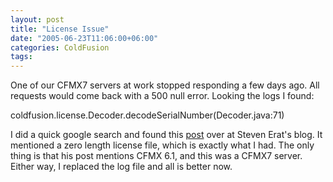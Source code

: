```yaml
---
layout: post
title: "License Issue"
date: "2005-06-23T11:06:00+06:00"
categories: ColdFusion 
tags: 
---
```


One of our CFMX7 servers at work stopped responding a few days ago. All requests would come back with a 500 null error. Looking the logs I found:

coldfusion.license.Decoder.decodeSerialNumber(Decoder.java:71)

I did a quick google search and found this <a href="http://www.talkingtree.com/blog/index.cfm?mode=entry&entry=25AA92AB-45A6-2844-7601E027E2E3AD77">post</a> over at Steven Erat's blog. It mentioned a zero length license file, which is exactly what I had. The only thing is that his post mentions CFMX 6.1, and this was a CFMX7 server. Either way, I replaced the log file and all is better now.